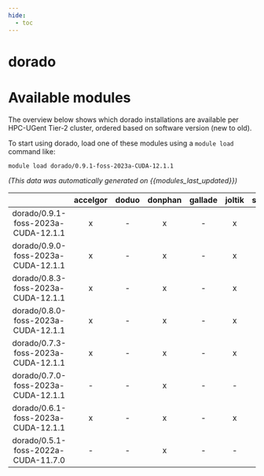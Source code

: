 ```yaml
---
hide:
  - toc
---
```


dorado
======

# Available modules


The overview below shows which dorado installations are available per HPC-UGent Tier-2 cluster, ordered based on software version (new to old).

To start using dorado, load one of these modules using a `module load` command like:

```shell
module load dorado/0.9.1-foss-2023a-CUDA-12.1.1
```

*(This data was automatically generated on {{modules_last_updated}})*  

| |accelgor|doduo|donphan|gallade|joltik|shinx|
| :---: | :---: | :---: | :---: | :---: | :---: | :---: |
|dorado/0.9.1-foss-2023a-CUDA-12.1.1|x|-|x|-|x|-|
|dorado/0.9.0-foss-2023a-CUDA-12.1.1|x|-|x|-|x|-|
|dorado/0.8.3-foss-2023a-CUDA-12.1.1|x|-|x|-|x|-|
|dorado/0.8.0-foss-2023a-CUDA-12.1.1|x|-|x|-|x|-|
|dorado/0.7.3-foss-2023a-CUDA-12.1.1|x|-|x|-|x|-|
|dorado/0.7.0-foss-2023a-CUDA-12.1.1|-|-|x|-|-|-|
|dorado/0.6.1-foss-2023a-CUDA-12.1.1|x|-|x|-|x|-|
|dorado/0.5.1-foss-2022a-CUDA-11.7.0|-|-|x|-|-|-|
